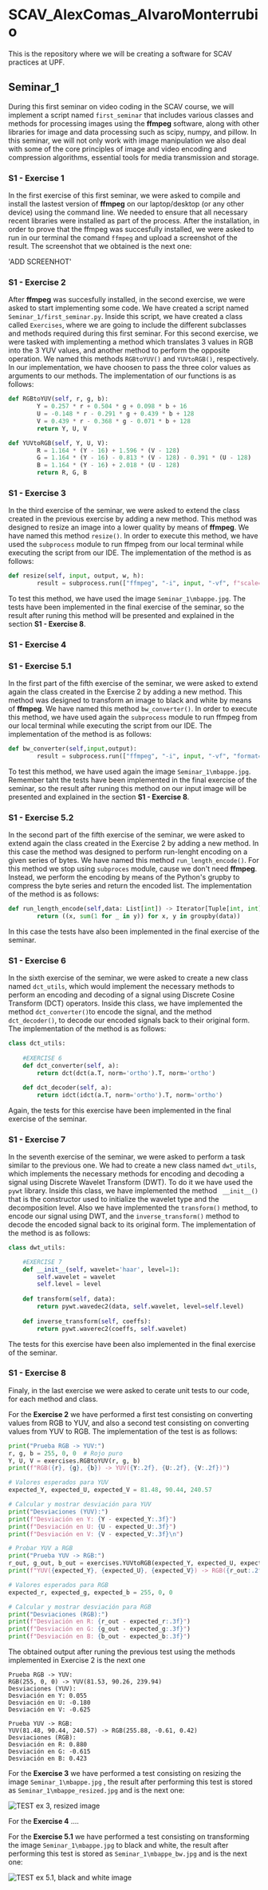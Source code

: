 # SCAV_AlexComas_AlvaroMonterrubio
This is the repository where we will be creating a software for SCAV practices at UPF.

## Seminar_1
During this first seminar on video coding in the SCAV course, we will implement a script named `first_seminar` that includes various classes and methods for processing images using the __ffmpeg__ software, along with other libraries for image and data processing such as scipy, numpy, and pillow. In this seminar, we will not only work with image manipulation we also deal with some of the core principles of image and video encoding and compression algorithms, essential tools for media transmission and storage.

### S1 - Exercise 1
In the first exercise of this first seminar, we were asked to compile and install the lastest version of __ffmpeg__ on our laptop/desktop (or any other device) using the command line. We needed to ensure that all necessary recent libraries were installed as part of the process. After the installation, in order to prove that the ffmpeg was succesfully installed, we were asked to run in our terminal the comand `ffmpeg` and upload a screenshot of the result. The screenshot that we obtained is the next one:

'ADD SCREENHOT'

### S1 - Exercise 2
After __ffmpeg__ was succesfully installed, in the second exercise, we were asked to start implementing some code. We have created a script named `Seminar_1/first_seminar.py`. Inside this script, we have created a class called `Exercises`, where we are going to include the different subclasses and methods required during this first seminar. For this second exercise, we were tasked with implementing a method which translates 3 values in RGB into the 3 YUV values, and another method to perform the opposite operation. We named this methods `RGBtoYUV()` and `YUVtoRGB()`, respectively. In our implementation, we have choosen to pass the three color values as arguments to our methods. The implementation of our functions is as follows:

```python
def RGBtoYUV(self, r, g, b):
        Y = 0.257 * r + 0.504 * g + 0.098 * b + 16
        U = -0.148 * r - 0.291 * g + 0.439 * b + 128
        V = 0.439 * r - 0.368 * g - 0.071 * b + 128
        return Y, U, V

def YUVtoRGB(self, Y, U, V):
        R = 1.164 * (Y - 16) + 1.596 * (V - 128)
        G = 1.164 * (Y - 16) - 0.813 * (V - 128) - 0.391 * (U - 128)
        B = 1.164 * (Y - 16) + 2.018 * (U - 128)
        return R, G, B
```
### S1 - Exercise 3
In the third exercise of the seminar, we were asked to extend the class created in the previous exercise by adding a new method. This method was designed to resize an image into a lower quality by means of __ffmpeg__. We have named this method `resize()`. In order to execute this method, we have used the `subprocess` module to run ffmpeg from our local terminal while executing the script from our IDE. The implementation of the method is as follows:

```python
def resize(self, input, output, w, h):
        result = subprocess.run(["ffmpeg", "-i", input, "-vf", f"scale={w}:{h}", output],capture_output=True,text=True)
```
To test this method, we have used the image `Seminar_1\mbappe.jpg`. The tests have been implemented in the final exercise of the seminar, so the result after runing this method will be presented and explained in the section __S1 - Exercise 8__.

### S1 - Exercise 4

### S1 - Exercise 5.1
In the first part of the fifth exercise of the seminar, we were asked to extend again the class created in the Exercise 2 by adding a new method. This method was designed to transform an image to black and white by means of __ffmpeg__. We have named this method `bw_converter()`. In order to execute this method, we have used again the `subprocess` module to run ffmpeg from our local terminal while executing the script from our IDE. The implementation of the method is as follows:

```python
def bw_converter(self,input,output):
        result = subprocess.run(["ffmpeg", "-i", input, "-vf", "format=gray", output], capture_output=True, text=True)
```
To test this method, we have used again the image `Seminar_1\mbappe.jpg`. Remember taht the tests have been implemented in the final exercise of the seminar, so the result after runing this method on our input image will be presented and explained in the section __S1 - Exercise 8__.

### S1 - Exercise 5.2
In the second part of the fifth exercise of the seminar, we were asked to extend again the class created in the Exercise 2 by adding a new method. In this case the method was designed to perform run-lenght encoding on a given series of bytes. We have named this method `run_length_encode()`. For this method we stop using `subproces` module, cause we don't need __ffmpeg__. Instead, we perform the encoding by means of the Python's grupby to compress the byte series and return the encoded list. The implementation of the method is as follows:

```python
def run_length_encode(self,data: List[int]) -> Iterator[Tuple[int, int]]:
        return ((x, sum(1 for _ in y)) for x, y in groupby(data))
```
In this case the tests have also been implemented in the final exercise of the seminar.

### S1 - Exercise 6
In the sixth exercise of the seminar, we were asked to create a new class named `dct_utils`, which would implement the necessary methods to perform an encoding and decoding of a signal using Discrete Cosine Transform (DCT) operators. Inside this class, we have implemented the method `dct_converter()`to encode the signal, and the method `dct_decoder()`, to decode our encoded signals back to their original form. The implementation of the method is as follows:

```python
class dct_utils:
    
    #EXERCISE 6
    def dct_converter(self, a):
        return dct(dct(a.T, norm='ortho').T, norm='ortho')

    def dct_decoder(self, a):
        return idct(idct(a.T, norm='ortho').T, norm='ortho')

```
Again, the tests for this exercise have been implemented in the final exercise of the seminar.

### S1 - Exercise 7
In the seventh exercise of the seminar, we were asked to perform a task similar to the previous one. We had to create a new class named `dwt_utils`, which implements the necessary methods for encoding and decoding a signal using Discrete Wavelet Transform (DWT). To do it we have used the `pywt` library. Inside this class, we have implemented the method ` __init__()` that is the constructor used to initialize the wavelet type and the decomposition level. Also we have implemented the `transform()` method, to encode our signal using DWT, and the `inverse_transform()` method to decode the encoded signal back to its original form. The implementation of the method is as follows:

```python
class dwt_utils:

    #EXERCISE 7
    def __init__(self, wavelet='haar', level=1):
        self.wavelet = wavelet
        self.level = level
    
    def transform(self, data):
        return pywt.wavedec2(data, self.wavelet, level=self.level)
    
    def inverse_transform(self, coeffs):
        return pywt.waverec2(coeffs, self.wavelet)
```
The tests for this exercise have been also implemented in the final exercise of the seminar.

### S1 - Exercise 8
Finaly, in the last exercise we were asked to cerate unit tests to our code, for each method and class.

For the __Exercise 2__ we have performed a first test consisting on converting values from RGB to YUV, and also a second test consisting on converting values from YUV to RGB. The implementation of the test is as follows:

```python
print("Prueba RGB -> YUV:")
r, g, b = 255, 0, 0  # Rojo puro
Y, U, V = exercises.RGBtoYUV(r, g, b)
print(f"RGB({r}, {g}, {b}) -> YUV({Y:.2f}, {U:.2f}, {V:.2f})")

# Valores esperados para YUV
expected_Y, expected_U, expected_V = 81.48, 90.44, 240.57

# Calcular y mostrar desviación para YUV
print("Desviaciones (YUV):")
print(f"Desviación en Y: {Y - expected_Y:.3f}")
print(f"Desviación en U: {U - expected_U:.3f}")
print(f"Desviación en V: {V - expected_V:.3f}\n")

# Probar YUV a RGB
print("Prueba YUV -> RGB:")
r_out, g_out, b_out = exercises.YUVtoRGB(expected_Y, expected_U, expected_V)
print(f"YUV({expected_Y}, {expected_U}, {expected_V}) -> RGB({r_out:.2f}, {g_out:.2f}, {b_out:.2f})")

# Valores esperados para RGB
expected_r, expected_g, expected_b = 255, 0, 0

# Calcular y mostrar desviación para RGB
print("Desviaciones (RGB):")
print(f"Desviación en R: {r_out - expected_r:.3f}")
print(f"Desviación en G: {g_out - expected_g:.3f}")
print(f"Desviación en B: {b_out - expected_b:.3f}")
```
The obtained output after runing the previous test using the methods implemented in Exercise 2 is the next one

```
Prueba RGB -> YUV:
RGB(255, 0, 0) -> YUV(81.53, 90.26, 239.94)
Desviaciones (YUV):
Desviación en Y: 0.055
Desviación en U: -0.180
Desviación en V: -0.625

Prueba YUV -> RGB:
YUV(81.48, 90.44, 240.57) -> RGB(255.88, -0.61, 0.42)
Desviaciones (RGB):
Desviación en R: 0.880
Desviación en G: -0.615
Desviación en B: 0.423
```

For the __Exercise 3__ we have performed a test consisting on resizing the image `Seminar_1\mbappe.jpg` , the result after performing this test is stored as `Seminar_1\mbappe_resized.jpg` and is the next one:

![TEST ex 3, resized image](https://github.com/monterrubio12/SCAV_AlexComas_AlvaroMonterrubio/blob/75a6a225929ff313138788b3db8fa41af26ca6cd/Seminar_1/mbappe_resized.jpg)

For the __Exercise 4__ ....

For the __Exercise 5.1__ we have performed a test consisting on transforming the image `Seminar_1\mbappe.jpg` to black and white, the result after performing this test is stored as `Seminar_1\mbappe_bw.jpg` and is the next one:

![TEST ex 5.1, black and white image](https://github.com/monterrubio12/SCAV_AlexComas_AlvaroMonterrubio/blob/2748a33599088e10138ca5b1a59571b14633d13f/Seminar_1/mbappe_bw.jpg)
